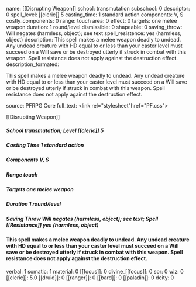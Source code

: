 name: [[Disrupting Weapon]]
school: transmutation
subschool: 0
descriptor: 0
spell_level: [[cleric]] 5
casting_time: 1 standard action
components: V, S
costly_components: 0
range: touch
area: 0
effect: 0
targets: one melee weapon
duration: 1 round/level
dismissible: 0
shapeable: 0
saving_throw: Will negates (harmless, object); see text
spell_resistence: yes (harmless, object)
description: This spell makes a melee weapon deadly to undead. Any undead creature with HD equal to or less than your caster level must succeed on a Will save or be destroyed utterly if struck in combat with this weapon. Spell resistance does not apply against the destruction effect.
description_formated: <p>This spell makes a melee weapon deadly to undead. Any undead creature with HD equal to or less than your caster level must succeed on a Will save or be destroyed utterly if struck in combat with this weapon. Spell resistance does not apply against the destruction effect.</p>
source: PFRPG Core
full_text: <link rel="stylesheet"href="PF.css"><div class="heading"><p class="alignleft">[[Disrupting Weapon]]</p><div style="clear: both;"></div></div><div><h5><b>School </b>transmutation; <b>Level </b>[[cleric]] 5</h5><h5><b>Casting Time </b>1 standard action</h5><h5><b>Components </b>V, S</h5><h5><b>Range </b>touch</h5><h5><b>Targets </b>one melee weapon</h5><h5><b>Duration </b>1 round/level</h5><h5><b>Saving Throw </b>Will negates (harmless, object); see text; <b>Spell [[Resistance]] </b>yes (harmless, object)</h5></div><div><h4><p>This spell makes a melee weapon deadly to undead. Any undead creature with HD equal to or less than your caster level must succeed on a Will save or be destroyed utterly if struck in combat with this weapon. Spell resistance does not apply against the destruction effect.</p></h4></div>
verbal: 1
somatic: 1
material: 0
[[focus]]: 0
divine_[[focus]]: 0
sor: 0
wiz: 0
[[cleric]]: 5.0
[[druid]]: 0
[[ranger]]: 0
[[bard]]: 0
[[paladin]]: 0
deity: 0
